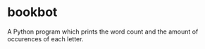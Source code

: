 # bookbot

A Python program which prints the word count and the amount of occurences of each letter.